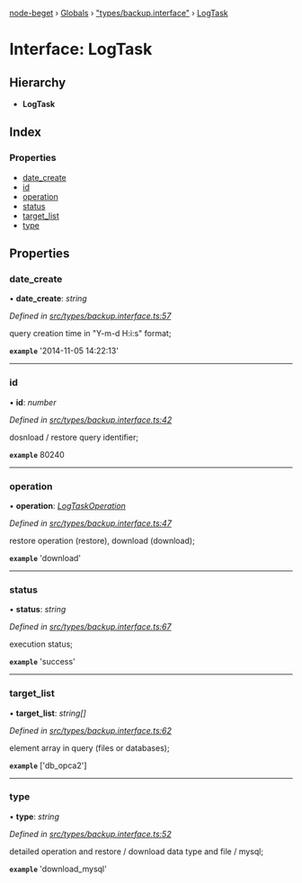 [node-beget](../README.md) › [Globals](../globals.md) › ["types/backup.interface"](../modules/_types_backup_interface_.md) › [LogTask](_types_backup_interface_.logtask.md)

# Interface: LogTask

## Hierarchy

* **LogTask**

## Index

### Properties

* [date_create](_types_backup_interface_.logtask.md#date_create)
* [id](_types_backup_interface_.logtask.md#id)
* [operation](_types_backup_interface_.logtask.md#operation)
* [status](_types_backup_interface_.logtask.md#status)
* [target_list](_types_backup_interface_.logtask.md#target_list)
* [type](_types_backup_interface_.logtask.md#type)

## Properties

###  date_create

• **date_create**: *string*

*Defined in [src/types/backup.interface.ts:57](https://github.com/olehcambel/node-beget/blob/9994d31/src/types/backup.interface.ts#L57)*

query creation time in "Y-m-d H:i:s" format;

**`example`** '2014-11-05 14:22:13'

___

###  id

• **id**: *number*

*Defined in [src/types/backup.interface.ts:42](https://github.com/olehcambel/node-beget/blob/9994d31/src/types/backup.interface.ts#L42)*

dosnload / restore query identifier;

**`example`** 80240

___

###  operation

• **operation**: *[LogTaskOperation](../modules/_types_backup_interface_.md#logtaskoperation)*

*Defined in [src/types/backup.interface.ts:47](https://github.com/olehcambel/node-beget/blob/9994d31/src/types/backup.interface.ts#L47)*

restore operation (restore), download (download);

**`example`** 'download'

___

###  status

• **status**: *string*

*Defined in [src/types/backup.interface.ts:67](https://github.com/olehcambel/node-beget/blob/9994d31/src/types/backup.interface.ts#L67)*

execution status;

**`example`** 'success'

___

###  target_list

• **target_list**: *string[]*

*Defined in [src/types/backup.interface.ts:62](https://github.com/olehcambel/node-beget/blob/9994d31/src/types/backup.interface.ts#L62)*

element array in query (files or databases);

**`example`** ['db_opca2']

___

###  type

• **type**: *string*

*Defined in [src/types/backup.interface.ts:52](https://github.com/olehcambel/node-beget/blob/9994d31/src/types/backup.interface.ts#L52)*

detailed operation and restore / download data type and file / mysql;

**`example`** 'download_mysql'
